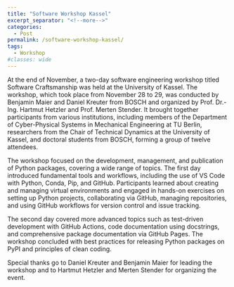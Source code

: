 ```yaml
---
title: "Software Workshop Kassel"
excerpt_separator: "<!--more-->"
categories:
  - Post
permalink: /software-workshop-kassel/
tags:
  - Workshop
#classes: wide
---
```


At the end of November, a two-day software engineering workshop titled Software Craftsmanship was held at the University of Kassel. The workshop, which took place from November 28 to 29, was conducted by Benjamin Maier and Daniel Kreuter from BOSCH and organized by Prof. Dr.-Ing. Hartmut Hetzler and Prof. Merten Stender. 
It brought together participants from various institutions, including members of the Department of Cyber-Physical Systems in Mechanical Engineering at TU Berlin, researchers from the Chair of Technical Dynamics at the University of Kassel, and doctoral students from BOSCH, forming a group of twelve attendees.

The workshop focused on the development, management, and publication of Python packages, covering a wide range of topics. 
The first day introduced fundamental tools and workflows, including the use of VS Code with Python, Conda, Pip, and GitHub. 
Participants learned about creating and managing virtual environments and engaged in hands-on exercises on setting up Python projects, collaborating via GitHub, managing repositories, and using GitHub workflows for version control and issue tracking.

The second day covered more advanced topics such as test-driven development with GitHub Actions, code documentation using docstrings, and comprehensive package documentation via GitHub Pages. 
The workshop concluded with best practices for releasing Python packages on PyPI and principles of clean coding.

Special thanks go to Daniel Kreuter and Benjamin Maier for leading the workshop and to Hartmut Hetzler and Merten Stender for organizing the event.